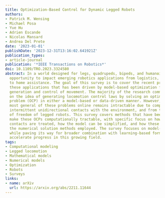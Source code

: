 ```yaml
---
title: Optimization-Based Control for Dynamic Legged Robots
authors:
- Patrick M. Wensing
- Michael Posa
- Yue Hu
- Adrien Escande
- Nicolas Mansard
- Andrea Del Prete
date: '2023-01-01'
publishDate: '2023-12-31T13:16:02.641921Z'
publication_types:
- article-journal
publication: '*IEEE Transactions on Robotics*'
doi: 10.1109/TRO.2023.3324580
abstract: In a world designed for legs, quadrupeds, bipeds, and humanoids have the
  opportunity to impact emerging robotics applications from logistics, to agriculture,
  to home assistance. The goal of this survey is to cover the recent progress toward
  these applications that has been driven by model-based optimization for the real-time
  generation and control of movement. The majority of the research community has converged
  on the idea of generating locomotion control laws by solving an optimal control
  problem (OCP) in either a model-based or data-driven manner. However, solving the
  most general of these problems online remains intractable due to complexities from
  intermittent unidirectional contacts with the environment, and from the many degrees
  of freedom of legged robots. This survey covers methods that have been pursued to
  make these OCPs computationally tractable, with specific focus on how environmental
  contacts are treated, how the model can be simplified, and how these choices affect
  the numerical solution methods employed. The survey focuses on model-based optimization
  while paving its way for broader combination with learning-based formulations to
  accelerate progress in this growing field.
tags:
- Computational modeling
- Legged locomotion
- Mathematical models
- Numerical models
- Optimization
- Robots
- Surveys
links:
- name: arXiv
  url: https://arxiv.org/abs/2211.11644
---
```

